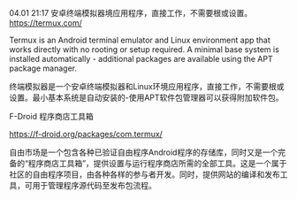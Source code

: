 04.01 21:17
安卓终端模拟器境应用程序，直接工作，不需要根或设置。
https://termux.com/

Termux is an Android terminal emulator and Linux environment app that works directly with no rooting or setup required. A minimal base system is installed automatically - additional packages are available using the APT package manager.

终端模拟器是一个安卓终端模拟器和Linux环境应用程序，直接工作，不需要根或设置。最小基本系统是自动安装的-使用APT软件包管理器可以获得附加软件包。


F-Droid  程序商店工具箱

https://f-droid.org/packages/com.termux/


自由市场是一个包含各种已验证自由程序Android程序的存储库，同时又是一个完备的“程序商店工具箱”，提供设置与运行程序商店所需的全部工具。这是一个属于社区的自由程序项目，由各种各样的参与者开发。同时，提供网站的编译和发布工具，可用于管理程序源代码至发布包流程。


